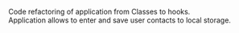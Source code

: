 Code refactoring of application from Classes to hooks. <br/>
Application allows to enter and save user contacts to local storage.
